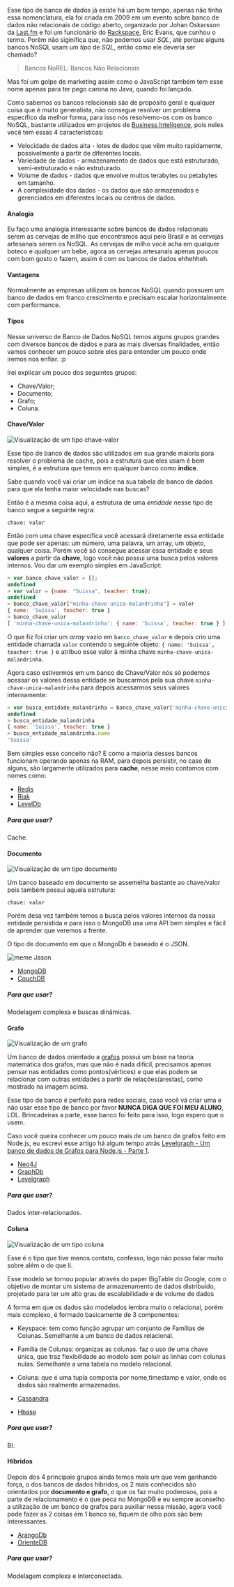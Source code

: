Esse tipo de banco de dados já existe há um bom tempo, apenas não tinha essa nomenclatura, ela foi criada em 2009 em um evento sobre banco de dados não relacionais de código aberto, organizado por Johan Oskarsson da [Last.fm](Last.fm) e foi um funcionário do [Rackspace](http://www.rackspace.com/), Eric Evans, que cunhou o termo. Porém não siginifica que, não podemos usar *SQL*, até porque alguns bancos NoSQL usam um *tipo* de *SQL*, então como ele deveria ser chamado?

> Bancos NoREL: Bancos Não Relacionais

Mas foi um golpe de marketing assim como o JavaScript também tem esse nome apenas para ter pego carona no Java, quando foi lançado.

Como sabemos os bancos relacionais são de propósito geral e qualquer coisa que é muito generalista, não consegue resolver um problema específico da melhor forma, para isso nós resolvemo-os com os banco NoSQL, bastante utilizados em projetos de [Business Inteligence](https://pt.wikipedia.org/wiki/Intelig%C3%AAncia_empresarial), pois neles você tem essas 4 características:

- Velocidade de dados alta - lotes de dados que vêm muito rapidamente, possivelmente a partir de diferentes locais.
- Variedade de dados - armazenamento de dados que está estruturado, semi-estruturado e não estruturado.
- Volume de dados - dados que envolve muitos terabytes ou petabytes em tamanho.
- A complexidade dos dados - os dados que são armazenados e gerenciados em diferentes locais ou centros de dados.

#### Analogia

Eu faço uma analogia interessante sobre bancos de dados relacionais serem as cervejas de milho que encontramos aqui pelo Brasil e as cervejas artesanais serem os NoSQL.
As cervejas de milho você acha em qualquer boteco e qualquer um bebe, agora as cervejas artesanais apenas poucos com bom gosto o fazem, assim é com os bancos de dados ehhehheh.


#### Vantagens

Normalmente as empresas utilizam os bancos NoSQL quando possuem um banco de dados em franco crescimento e precisam escalar horizontalmente com performance.

#### Tipos

Nesse universo de Banco de Dados NoSQL temos alguns grupos grandes com diversos bancos de dados e para as mais diversas finalidades, então vamos conhecer um pouco sobre eles para entender um pouco onde iremos nos enfiar. :p

Irei explicar um pouco dos seguintes grupos:

- Chave/Valor;
- Documento;
- Grafo;
- Coluna.

#### Chave/Valor

![Visualização de um tipo chave-valor](https://github.com/Webschool-io/be-mean-instagram/raw/master/apostila/mongodb/images/nosql-type-key-value.png)

Esse tipo de banco de dados são utilizados em sua grande maioria para resolver o problema de cache, pois a estrutura que eles usam é bem simples, é a estrutura que temos em qualquer banco como **índice**.

Sabe quando você vai criar um índice na sua tabela de banco de dados para que ela tenha maior velocidade nas buscas?

Então é a mesma coisa aqui, a estrutura de uma *entidade* nesse tipo de banco segue a seguinte regra:

```
chave: valor
```

Então com uma chave específica você acessará diretamente essa entidade que pode ser apenas: um número, uma palavra, um array, um objeto, qualquer coisa. Porém você só consegue acessar essa entidade e seus **valores** a partir da **chave**, logo você não possui uma busca pelos valores internos. Vou dar um exemplo simples em JavaScript:

```js
> var banco_chave_valor = [];
undefined
> var valor = {name: "Suissa", teacher: true};
undefined
> banco_chave_valor["minha-chave-unica-malandrinha"] = valor
{ name: 'Suissa', teacher: true }
> banco_chave_valor
[ 'minha-chave-unica-malandrinha': { name: 'Suissa', teacher: true } ]
```

O que fiz foi criar um *array* vazio em `banco_chave_valor` e depois crio uma entidade chamada `valor` contendo o seguinte objeto: `{ name: 'Suissa', teacher: true }` e atribuo esse valor à minha chave `minha-chave-unica-malandrinha`.

Agora caso estivermos em um banco de Chave/Valor nós só podemos acessar os valores dessa entidade se buscarmos pela sua chave `minha-chave-unica-malandrinha` para depois acessarmos seus valores internamente:

```js
> var busca_entidade_malandrinha = banco_chave_valor['minha-chave-unica-malandrinha']
undefined
> busca_entidade_malandrinha
{ name: 'Suissa', teacher: true }
> busca_entidade_malandrinha.name
'Suissa'
```

Bem simples esse conceito não? E como a maioria desses bancos funcionam operando apenas na RAM, para depois persistir, no caso de alguns, são largamente utilizados para **cache**, nesse meio contamos com nomes como:

- [Redis](http://redis.io/)
- [Riak](http://basho.com/products/riak-kv/)
- [LevelDb](http://leveldb.org/)

##### Para que usar?

Cache.

#### Documento

![Visualização de um tipo documento](https://github.com/Webschool-io/be-mean-instagram/raw/master/apostila/mongodb/images/nosql-type-document.png)

Um banco baseado em documento se assemelha bastante ao chave/valor pois também possui aquela estrutura:

```
chave: valor
```

Porém desa vez também temos a busca pelos valores internos da nossa entidade persistida e para isso o MongoDB usa uma API bem simples e fácil de aprender que veremos a frente.

O tipo de documento em que o MongoDb é baseado é o JSON.

![meme Jason](https://github.com/Webschool-io/be-mean-instagram/raw/master/apostila/mongodb/images/meme-jason.jpg)

- [MongoDB](https://www.mongodb.org/)
- [CouchDB](http://couchdb.apache.org/)

##### Para que usar?

Modelagem complexa e buscas dinâmicas.

#### Grafo

![Visualização de um grafo](https://github.com/Webschool-io/be-mean-instagram/raw/master/apostila/mongodb/images/nosql-type-graph.png)

Um banco de dados orientado a [grafos](https://pt.wikipedia.org/wiki/Teoria_dos_grafos) possui um base na teoria matemática dos grafos, mas que não é nada difícil, precisamos apenas pensar nas entidades como pontos(vértices) e que elas podem se relacionar com outras entidades a partir de relações(arestas), como mostrado na imagem acima.

Esse tipo de banco é perfeito para redes sociais, caso você vá criar uma e não usar esse tipo de banco por favor **NUNCA DIGA QUE FOI MEU ALUNO**, LOL. Brincadeiras a parte, esse banco foi feito para isso, logo espero que o usem.

Caso você queira conhecer um pouco mais de um banco de grafos feito em Node.js, eu escrevi esse artigo há algum tempo atrás [Levelgraph - Um banco de dados de Grafos para Node.js - Parte 1](http://nomadev.com.br/levelgraph-um-banco-de-dados-de-grafos-para-node-js/).

- [Neo4J](http://neo4j.com/)
- [GraphDb](http://ontotext.com/products/ontotext-graphdb/graphdb-standard/)
- [Levelgraph](http://nomadev.com.br/levelgraph-um-banco-de-dados-de-grafos-para-node-js/)

##### Para que usar?

Dados inter-relacionados.

#### Coluna

![Visualização de um tipo coluna](https://github.com/Webschool-io/be-mean-instagram/raw/master/apostila/mongodb/images/nosql-type-column.png)

Esse é o tipo que tive menos contato, confesso, logo não posso falar muito sobre além o do que li.

Esse modelo se tornou  popular através do paper BigTable do Google, com o objetivo de montar um sistema de armazenamento de dados distribuído, projetado para ter um alto grau de escalabilidade e de volume de dados

A forma em que os dados são modelados lembra muito o relacional, porém mais complexo, é formado basicamente de 3 componentes:

- Keyspace: tem como função agrupar um conjunto de Famílias de Colunas. Semelhante a um banco de dados relacional.

- Família de Colunas:  organizas as colunas. faz o uso de uma chave única, que traz flexibilidade ao modelo sem poluir as linhas com colunas nulas. Semelhante a uma tabela no modelo relacional.

- Coluna: que é uma tupla composta por nome,timestamp e valor, onde os dados são realmente armazenados.

- [Cassandra](http://cassandra.apache.org/)
- [Hbase](http://hbase.apache.org/)

##### Para que usar?

BI.

#### Híbridos

Depois dos 4 principais grupos ainda temos mais um que vem ganhando força, o dos bancos de dados híbridos, os 2 mais conhecidos são orientados por **documento e grafo**, o que os faz muito poderosos, pois a parte de relacionamento é o que peca no MongoDB e eu sempre aconselho a utilização de um banco de grafos para auxiliar nessa missão, agora você pode fazer as 2 coisas em 1 banco só, fiquem de olho pois são bem interessantes.

- [ArangoDb](https://www.arangodb.com/)
- [OrienteDB](http://orientdb.com/orientdb/)

##### Para que usar?

Modelagem complexa e interconectada.
